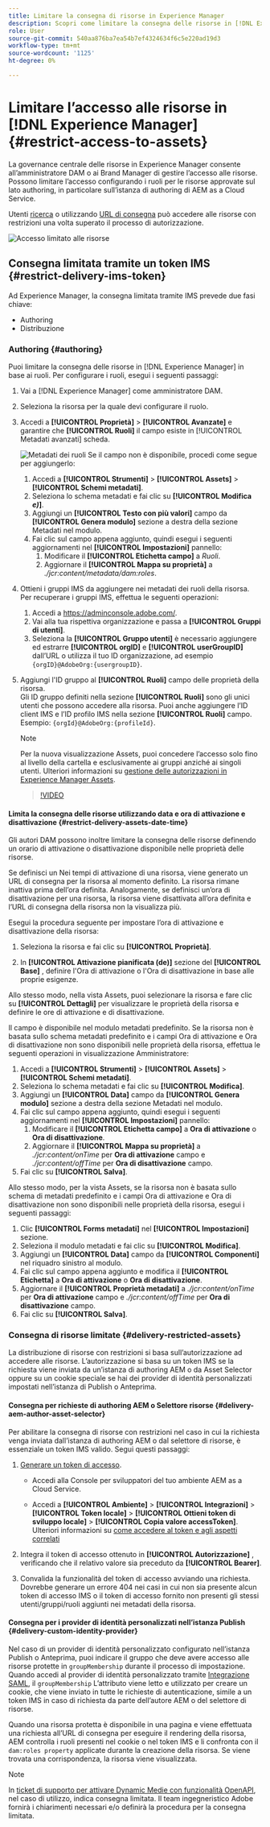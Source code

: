 ```yaml
---
title: Limitare la consegna di risorse in Experience Manager
description: Scopri come limitare la consegna delle risorse in [!DNL Experience Manager].
role: User
source-git-commit: 540aa876ba7ea54b7ef4324634f6c5e220ad19d3
workflow-type: tm+mt
source-wordcount: '1125'
ht-degree: 0%

---
```


# Limitare l’accesso alle risorse in [!DNL Experience Manager] {#restrict-access-to-assets}

La governance centrale delle risorse in Experience Manager consente all’amministratore DAM o ai Brand Manager di gestire l’accesso alle risorse. Possono limitare l’accesso configurando i ruoli per le risorse approvate sul lato authoring, in particolare sull’istanza di authoring di AEM as a Cloud Service.

Utenti [ricerca](search-assets-api.md) o utilizzando [URL di consegna](deliver-assets-apis.md) può accedere alle risorse con restrizioni una volta superato il processo di autorizzazione.

![Accesso limitato alle risorse](/help/assets/assets/restricted-access.png)

## Consegna limitata tramite un token IMS {#restrict-delivery-ims-token}

Ad Experience Manager, la consegna limitata tramite IMS prevede due fasi chiave:

* Authoring
* Distribuzione

### Authoring {#authoring}

Puoi limitare la consegna delle risorse in [!DNL Experience Manager] in base ai ruoli. Per configurare i ruoli, esegui i seguenti passaggi:

1. Vai a [!DNL Experience Manager] come amministratore DAM.
1. Seleziona la risorsa per la quale devi configurare il ruolo.
1. Accedi a **[!UICONTROL Proprietà]** > **[!UICONTROL Avanzate]** e garantire che **[!UICONTROL Ruoli]** il campo esiste in [!UICONTROL Metadati avanzati] scheda.

   ![Metadati dei ruoli](/help/assets/assets/roles_metadata.jpg)
Se il campo non è disponibile, procedi come segue per aggiungerlo:

   1. Accedi a **[!UICONTROL Strumenti]** > **[!UICONTROL Assets]** > **[!UICONTROL Schemi metadati]**.
   1. Seleziona lo schema metadati e fai clic su **[!UICONTROL Modifica _e)_]**.
   1. Aggiungi un **[!UICONTROL Testo con più valori]** campo da **[!UICONTROL Genera modulo]** sezione a destra della sezione Metadati nel modulo.
   1. Fai clic sul campo appena aggiunto, quindi esegui i seguenti aggiornamenti nel  **[!UICONTROL Impostazioni]** pannello:
      1. Modificare il **[!UICONTROL Etichetta campo]** a _Ruoli_.
      1. Aggiornare il **[!UICONTROL Mappa su proprietà]** a _./jcr:content/metadata/dam:roles_.

1. Ottieni i gruppi IMS da aggiungere nei metadati dei ruoli della risorsa. Per recuperare i gruppi IMS, effettua le seguenti operazioni:
   1. Accedi a https://adminconsole.adobe.com/.
   1. Vai alla tua rispettiva organizzazione e passa a **[!UICONTROL Gruppi di utenti]**.
   1. Seleziona la **[!UICONTROL Gruppo utenti]** è necessario aggiungere ed estrarre **[!UICONTROL orgID]** e **[!UICONTROL userGroupID]** dall’URL o utilizza il tuo ID organizzazione, ad esempio `{orgID}@AdobeOrg:{usergroupID}`.

1. Aggiungi l&#39;ID gruppo al **[!UICONTROL Ruoli]** campo delle proprietà della risorsa. <br>
Gli ID gruppo definiti nella sezione **[!UICONTROL Ruoli]** sono gli unici utenti che possono accedere alla risorsa. Puoi anche aggiungere l’ID client IMS e l’ID profilo IMS nella sezione **[!UICONTROL Ruoli]** campo. Esempio: `{orgId}@AdobeOrg:{profileId}`.

   >[!NOTE]
   >
   >Per la nuova visualizzazione Assets, puoi concedere l’accesso solo fino al livello della cartella e esclusivamente ai gruppi anziché ai singoli utenti. Ulteriori informazioni su [gestione delle autorizzazioni in Experience Manager Assets](https://experienceleague.adobe.com/en/docs/experience-manager-assets-essentials/help/get-started-admins/folder-access/manage-permissions).

   >[!VIDEO](https://video.tv.adobe.com/v/3427429)

#### Limita la consegna delle risorse utilizzando data e ora di attivazione e disattivazione {#restrict-delivery-assets-date-time}

Gli autori DAM possono inoltre limitare la consegna delle risorse definendo un orario di attivazione o disattivazione disponibile nelle proprietà delle risorse.

Se definisci un Nei tempi di attivazione di una risorsa, viene generato un URL di consegna per la risorsa al momento definito. La risorsa rimane inattiva prima dell’ora definita. Analogamente, se definisci un’ora di disattivazione per una risorsa, la risorsa viene disattivata all’ora definita e l’URL di consegna della risorsa non la visualizza più.

Esegui la procedura seguente per impostare l’ora di attivazione e disattivazione della risorsa:

1. Seleziona la risorsa e fai clic su **[!UICONTROL Proprietà]**.

1. In **[!UICONTROL Attivazione pianificata (de)]** sezione del **[!UICONTROL Base]** , definire l&#39;Ora di attivazione o l&#39;Ora di disattivazione in base alle proprie esigenze.

Allo stesso modo, nella vista Assets, puoi selezionare la risorsa e fare clic su **[!UICONTROL Dettagli]** per visualizzare le proprietà della risorsa e definire le ore di attivazione e di disattivazione.

Il campo è disponibile nel modulo metadati predefinito. Se la risorsa non è basata sullo schema metadati predefinito e i campi Ora di attivazione e Ora di disattivazione non sono disponibili nelle proprietà della risorsa, effettua le seguenti operazioni in visualizzazione Amministratore:

1. Accedi a **[!UICONTROL Strumenti]** > **[!UICONTROL Assets]** > **[!UICONTROL Schemi metadati]**.
1. Seleziona lo schema metadati e fai clic su **[!UICONTROL Modifica]**.
1. Aggiungi un **[!UICONTROL Data]** campo da **[!UICONTROL Genera modulo]** sezione a destra della sezione Metadati nel modulo.
1. Fai clic sul campo appena aggiunto, quindi esegui i seguenti aggiornamenti nel  **[!UICONTROL Impostazioni]** pannello:
   1. Modificare il **[!UICONTROL Etichetta campo]** a **Ora di attivazione** o **Ora di disattivazione**.
   1. Aggiornare il **[!UICONTROL Mappa su proprietà]** a _./jcr:content/onTime_ per **Ora di attivazione** campo e _./jcr:content/offTime_ per **Ora di disattivazione** campo.
1. Fai clic su **[!UICONTROL Salva]**.

Allo stesso modo, per la vista Assets, se la risorsa non è basata sullo schema di metadati predefinito e i campi Ora di attivazione e Ora di disattivazione non sono disponibili nelle proprietà della risorsa, esegui i seguenti passaggi:

1. Clic **[!UICONTROL Forms metadati]** nel **[!UICONTROL Impostazioni]** sezione.
1. Seleziona il modulo metadati e fai clic su **[!UICONTROL Modifica]**.
1. Aggiungi un **[!UICONTROL Data]** campo da **[!UICONTROL Componenti]** nel riquadro sinistro al modulo.
1. Fai clic sul campo appena aggiunto e modifica il **[!UICONTROL Etichetta]** a **Ora di attivazione** o **Ora di disattivazione**.
1. Aggiornare il **[!UICONTROL Proprietà metadati]** a _./jcr:content/onTime_ per **Ora di attivazione** campo e _./jcr:content/offTime_ per **Ora di disattivazione** campo.
1. Fai clic su **[!UICONTROL Salva]**.



### Consegna di risorse limitate {#delivery-restricted-assets}

La distribuzione di risorse con restrizioni si basa sull’autorizzazione ad accedere alle risorse. L’autorizzazione si basa su un token IMS se la richiesta viene inviata da un’istanza di authoring AEM o da Asset Selector oppure su un cookie speciale se hai dei provider di identità personalizzati impostati nell’istanza di Publish o Anteprima.

#### Consegna per richieste di authoring AEM o Selettore risorse {#delivery-aem-author-asset-selector}

Per abilitare la consegna di risorse con restrizioni nel caso in cui la richiesta venga inviata dall’istanza di authoring AEM o dal selettore di risorse, è essenziale un token IMS valido. Segui questi passaggi:

1. [Generare un token di accesso](https://experienceleague.adobe.com/docs/experience-manager-cloud-service/content/implementing/developing/generating-access-tokens-for-server-side-apis.html?lang=en#generating-the-access-token).
   * Accedi alla Console per sviluppatori del tuo ambiente AEM as a Cloud Service.

   * Accedi a **[!UICONTROL Ambiente]** > **[!UICONTROL Integrazioni]** > **[!UICONTROL Token locale]** > **[!UICONTROL Ottieni token di sviluppo locale]** > **[!UICONTROL Copia valore accessToken]**. Ulteriori informazioni su [come accedere al token e agli aspetti correlati](https://experienceleague.adobe.com/docs/experience-manager-cloud-service/content/implementing/developing/generating-access-tokens-for-server-side-apis.html?lang=en#generating-the-access-token)

1. Integra il token di accesso ottenuto in **[!UICONTROL Autorizzazione]** , verificando che il relativo valore sia preceduto da **[!UICONTROL Bearer]**.

1. Convalida la funzionalità del token di accesso avviando una richiesta. Dovrebbe generare un errore 404 nei casi in cui non sia presente alcun token di accesso IMS o il token di accesso fornito non presenti gli stessi utenti/gruppi/ruoli aggiunti nei metadati della risorsa.

#### Consegna per i provider di identità personalizzati nell’istanza Publish {#delivery-custom-identity-provider}

Nel caso di un provider di identità personalizzato configurato nell’istanza Publish o Anteprima, puoi indicare il gruppo che deve avere accesso alle risorse protette in `groupMembership` durante il processo di impostazione. Quando accedi al provider di identità personalizzato tramite [Integrazione SAML](https://experienceleague.adobe.com/en/docs/experience-manager-learn/cloud-service/authentication/saml-2-0), il `groupMembership` L’attributo viene letto e utilizzato per creare un cookie, che viene inviato in tutte le richieste di autenticazione, simile a un token IMS in caso di richiesta da parte dell’autore AEM o del selettore di risorse.

Quando una risorsa protetta è disponibile in una pagina e viene effettuata una richiesta all’URL di consegna per eseguire il rendering della risorsa, AEM controlla i ruoli presenti nel cookie o nel token IMS e li confronta con il `dam:roles property` applicate durante la creazione della risorsa. Se viene trovata una corrispondenza, la risorsa viene visualizzata.

>[!NOTE]
>
> In [ticket di supporto per attivare Dynamic Medie con funzionalità OpenAPI](/help/assets/dynamic-media-open-apis-overview.md#how-to-enable-the-dynamic-media-with-openapi-capabilities), nel caso di utilizzo, indica consegna limitata. Il team ingegneristico Adobe fornirà i chiarimenti necessari e/o definirà la procedura per la consegna limitata.
